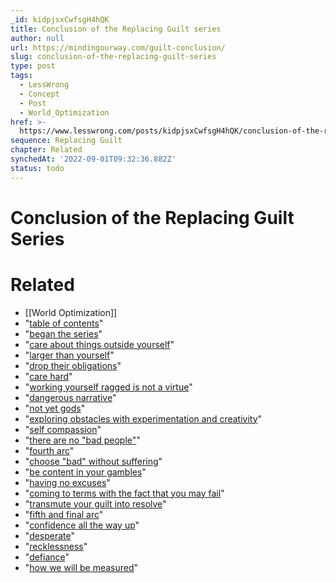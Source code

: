 ```yaml
---
_id: kidpjsxCwfsgH4hQK
title: Conclusion of the Replacing Guilt series
author: null
url: https://mindingourway.com/guilt-conclusion/
slug: conclusion-of-the-replacing-guilt-series
type: post
tags:
  - LessWrong
  - Concept
  - Post
  - World_Optimization
href: >-
  https://www.lesswrong.com/posts/kidpjsxCwfsgH4hQK/conclusion-of-the-replacing-guilt-series
sequence: Replacing Guilt
chapter: Related
synchedAt: '2022-09-01T09:32:36.882Z'
status: todo
---
```


# Conclusion of the Replacing Guilt Series


# Related

- [[World Optimization]]
- "[table of contents](http://mindingourway.com/guilt)"
- "[began the series](http://mindingourway.com/replacing-guilt/)"
- "[care about things outside yourself](http://mindingourway.com/the-stamp-collector/)"
- "[larger than yourself](http://mindingourway.com/caring-about-some/)"
- "[drop their obligations](http://mindingourway.com/should-considered-harmful/)"
- "[care hard](http://mindingourway.com/on-caring/)"
- "[working yourself ragged is not a virtue](http://mindingourway.com/stop-before-you-drop/)"
- "[dangerous narrative](http://mindingourway.com/rest-in-motion/)"
- "[not yet gods](http://mindingourway.com/not-yet-gods/)"
- "[exploring obstacles with experimentation and creativity](http://mindingourway.com/dont-steer-with-guilt/)"
- "[self compassion](http://mindingourway.com/self-compassion/)"
- "[there are no "bad people"](http://mindingourway.com/there-are-no/)"
- "[fourth arc](http://mindingourway.com/being-unable-to-despair/)"
- "[choose "bad" without suffering](http://mindingourway.com/choose-without-suffering/)"
- "[be content in your gambles](http://mindingourway.com/simply-locate-yourself/)"
- "[having no excuses](http://mindingourway.com/have-no-excuses/)"
- "[coming to terms with the fact that you may fail](http://mindingourway.com/come-to-your-terms/)"
- "[transmute your guilt into resolve](http://mindingourway.com/transmute-guilt-i/)"
- "[fifth and final arc](http://mindingourway.com/stop-trying-to-try-and-try/)"
- "[confidence all the way up](http://mindingourway.com/confidence-all-the-way-up/)"
- "[desperate](http://mindingourway.com/desperation/)"
- "[recklessness](http://mindingourway.com/recklessness/)"
- "[defiance](http://mindingourway.com/defiance/)"
- "[how we will be measured](http://mindingourway.com/how-we-will-be-measured)"